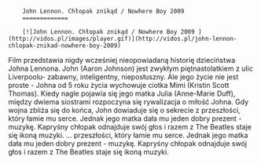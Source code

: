 
        John Lennon. Chłopak znikąd / Nowhere Boy 2009 
        =============
        
        [![John Lennon. Chłopak znikąd / Nowhere Boy 2009 ](http://vidos.pl/images/player.gif)](http://vidos.pl/john-lennon-chlopak-znikad-nowhere-boy-2009)
        
        
 Film przedstawia nigdy wcześniej nieopowiadaną historię dzieciństwa Johna Lennona. John (Aaron Johnson) jest zwykłym piętnastolatkiem z ulic Liverpoolu- zabawny, inteligentny, nieposłuszny. Ale jego życie nie jest proste - Johna od 5 roku życia wychowuje ciotka Mimi (Kristin Scott Thomas). Kiedy nagle pojawia się jego matka Julia (Anne-Marie Duff), między dwiema siostrami rozpoczyna się rywalizacja o miłość Johna. Gdy wojna zbliża się do końca, John dowiaduje się o sekrecie z przeszłości, który łamie mu serce. Jednak jego matka dała mu jeden dobry prezent - muzykę. Kapryśny chłopak odnajduje swój głos i razem z The Beatles staje się ikoną muzyki.   ... przeszłości, który łamie mu serce. Jednak jego matka dała mu jeden dobry prezent - muzykę. Kapryśny chłopak odnajduje swój głos i razem z The Beatles staje się ikoną muzyki.
    